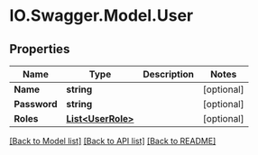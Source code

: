 # IO.Swagger.Model.User
## Properties

Name | Type | Description | Notes
------------ | ------------- | ------------- | -------------
**Name** | **string** |  | [optional] 
**Password** | **string** |  | [optional] 
**Roles** | [**List&lt;UserRole&gt;**](UserRole.md) |  | [optional] 

[[Back to Model list]](../README.md#documentation-for-models) [[Back to API list]](../README.md#documentation-for-api-endpoints) [[Back to README]](../README.md)

